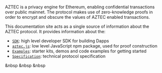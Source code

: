 AZTEC is a privacy engine for Ethereum, enabling confidential transactions over public mainnet. The protocol makes use of zero-knowledge proofs in order to encrypt and obscure the values of AZTEC enabled transactions.

This documentation site acts as a single source of information about the AZTEC protocol. It provides information about the:

-   [`SDK`](/#/SDK/The%20role%20of%20the%20SDK): high level developer SDK for building Dapps
-   [`aztec.js`](/#/aztec.js): low level JavaScript npm package, used for proof construction
-   [`Examples`](/#/Examples): starter kits, demos and code examples for getting started
-   [`Specification`](/#/Specification): technical protocol specification

&nbsp
&nbsp
&nbsp
